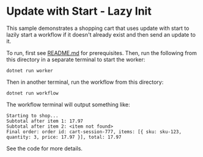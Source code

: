 # Update with Start - Lazy Init

This sample demonstrates a shopping cart that uses update with start to lazily start a workflow if it doesn't already
exist and then send an update to it.

To run, first see [README.md](../../README.md) for prerequisites. Then, run the following from this directory in a
separate terminal to start the worker:

    dotnet run worker

Then in another terminal, run the workflow from this directory:

    dotnet run workflow

The workflow terminal will output something like:

```
Starting to shop...
Subtotal after item 1: 17.97
Subtotal after item 2: <item not found>
Final order: order id: cart-session-777, items: [{ sku: sku-123, quantity: 3, price: 17.97 }], total: 17.97
```

See the code for more details.